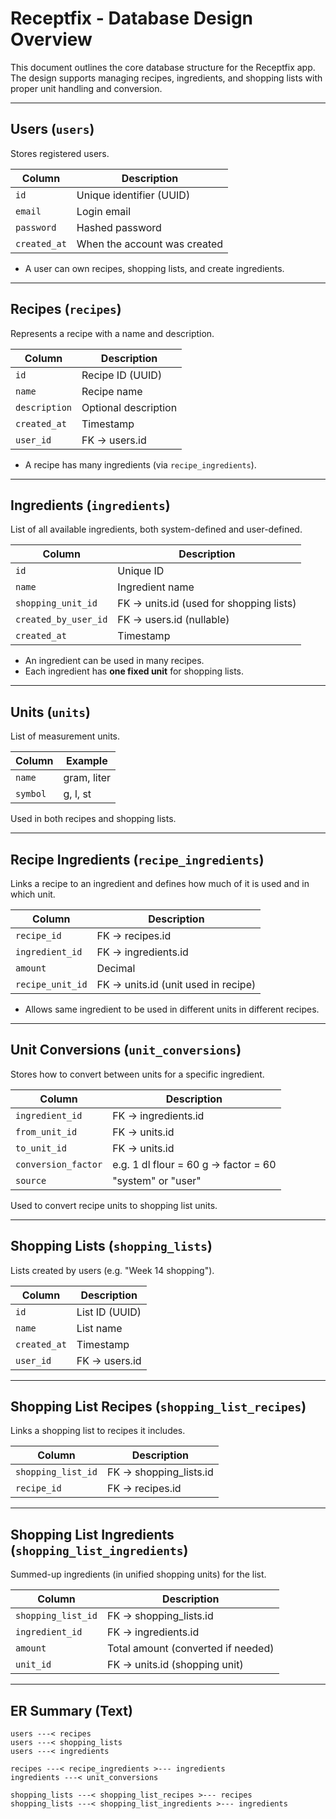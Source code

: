 # Receptfix - Database Design Overview

This document outlines the core database structure for the Receptfix app. The design supports managing recipes, ingredients, and shopping lists with proper unit handling and conversion.

---

## Users (`users`)
Stores registered users.

| Column       | Description               |
|--------------|---------------------------|
| `id`         | Unique identifier (UUID)  |
| `email`      | Login email               |
| `password`   | Hashed password           |
| `created_at` | When the account was created |

- A user can own recipes, shopping lists, and create ingredients.

---

## Recipes (`recipes`)
Represents a recipe with a name and description.

| Column       | Description               |
|--------------|---------------------------|
| `id`         | Recipe ID (UUID)          |
| `name`       | Recipe name               |
| `description`| Optional description      |
| `created_at` | Timestamp                 |
| `user_id`    | FK → users.id             |

- A recipe has many ingredients (via `recipe_ingredients`).

---

## Ingredients (`ingredients`)
List of all available ingredients, both system-defined and user-defined.

| Column               | Description                            |
|----------------------|----------------------------------------|
| `id`                 | Unique ID                              |
| `name`               | Ingredient name                        |
| `shopping_unit_id`   | FK → units.id (used for shopping lists)|
| `created_by_user_id` | FK → users.id (nullable)               |
| `created_at`         | Timestamp                              |

- An ingredient can be used in many recipes.
- Each ingredient has **one fixed unit** for shopping lists.

---

## Units (`units`)
List of measurement units.

| Column  | Example       |
|---------|----------------|
| `name`  | gram, liter     |
| `symbol`| g, l, st        |

Used in both recipes and shopping lists.

---

## Recipe Ingredients (`recipe_ingredients`)
Links a recipe to an ingredient and defines how much of it is used and in which unit.

| Column           | Description                      |
|------------------|----------------------------------|
| `recipe_id`      | FK → recipes.id                  |
| `ingredient_id`  | FK → ingredients.id              |
| `amount`         | Decimal                          |
| `recipe_unit_id` | FK → units.id (unit used in recipe) |

- Allows same ingredient to be used in different units in different recipes.

---

## Unit Conversions (`unit_conversions`)
Stores how to convert between units for a specific ingredient.

| Column            | Description                             |
|-------------------|-----------------------------------------|
| `ingredient_id`   | FK → ingredients.id                     |
| `from_unit_id`    | FK → units.id                           |
| `to_unit_id`      | FK → units.id                           |
| `conversion_factor` | e.g. 1 dl flour = 60 g → factor = 60 |
| `source`          | "system" or "user"                      |

Used to convert recipe units to shopping list units.

---

## Shopping Lists (`shopping_lists`)
Lists created by users (e.g. "Week 14 shopping").

| Column       | Description               |
|--------------|---------------------------|
| `id`         | List ID (UUID)            |
| `name`       | List name                 |
| `created_at` | Timestamp                 |
| `user_id`    | FK → users.id             |

---

## Shopping List Recipes (`shopping_list_recipes`)
Links a shopping list to recipes it includes.

| Column             | Description          |
|--------------------|----------------------|
| `shopping_list_id` | FK → shopping_lists.id |
| `recipe_id`        | FK → recipes.id      |

---

## Shopping List Ingredients (`shopping_list_ingredients`)
Summed-up ingredients (in unified shopping units) for the list.

| Column             | Description                         |
|--------------------|-------------------------------------|
| `shopping_list_id` | FK → shopping_lists.id              |
| `ingredient_id`    | FK → ingredients.id                 |
| `amount`           | Total amount (converted if needed)  |
| `unit_id`          | FK → units.id (shopping unit)       |

---

## ER Summary (Text)

```
users ---< recipes
users ---< shopping_lists
users ---< ingredients

recipes ---< recipe_ingredients >--- ingredients
ingredients ---< unit_conversions

shopping_lists ---< shopping_list_recipes >--- recipes
shopping_lists ---< shopping_list_ingredients >--- ingredients
```